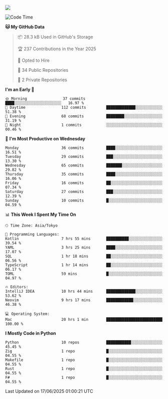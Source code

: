 ![](https://komarev.com/ghpvc/?username=kitagawa-hr)

<!--START_SECTION:waka-->
![Code Time](http://img.shields.io/badge/Code%20Time-1%2C489%20hrs%2039%20mins-blue)

**🐱 My GitHub Data** 

> 📦 28.3 kB Used in GitHub's Storage 
 > 
> 🏆 237 Contributions in the Year 2025
 > 
> 💼 Opted to Hire
 > 
> 📜 34 Public Repositories 
 > 
> 🔑 2 Private Repositories 
 > 
**I'm an Early 🐤** 

```text
🌞 Morning                37 commits          ████░░░░░░░░░░░░░░░░░░░░░   16.97 % 
🌆 Daytime                112 commits         █████████████░░░░░░░░░░░░   51.38 % 
🌃 Evening                68 commits          ████████░░░░░░░░░░░░░░░░░   31.19 % 
🌙 Night                  1 commits           ░░░░░░░░░░░░░░░░░░░░░░░░░   00.46 % 
```
📅 **I'm Most Productive on Wednesday** 

```text
Monday                   36 commits          ████░░░░░░░░░░░░░░░░░░░░░   16.51 % 
Tuesday                  29 commits          ███░░░░░░░░░░░░░░░░░░░░░░   13.30 % 
Wednesday                65 commits          ███████░░░░░░░░░░░░░░░░░░   29.82 % 
Thursday                 35 commits          ████░░░░░░░░░░░░░░░░░░░░░   16.06 % 
Friday                   16 commits          ██░░░░░░░░░░░░░░░░░░░░░░░   07.34 % 
Saturday                 27 commits          ███░░░░░░░░░░░░░░░░░░░░░░   12.39 % 
Sunday                   10 commits          █░░░░░░░░░░░░░░░░░░░░░░░░   04.59 % 
```


📊 **This Week I Spent My Time On** 

```text
🕑︎ Time Zone: Asia/Tokyo

💬 Programming Languages: 
Kotlin                   7 hrs 55 mins       ██████████░░░░░░░░░░░░░░░   39.54 % 
YAML                     3 hrs 25 mins       ████░░░░░░░░░░░░░░░░░░░░░   17.07 % 
SQL                      1 hr 18 mins        ██░░░░░░░░░░░░░░░░░░░░░░░   06.56 % 
TypeScript               1 hr 14 mins        ██░░░░░░░░░░░░░░░░░░░░░░░   06.17 % 
TOML                     59 mins             █░░░░░░░░░░░░░░░░░░░░░░░░   04.97 % 

🔥 Editors: 
IntelliJ IDEA            10 hrs 44 mins      █████████████░░░░░░░░░░░░   53.62 % 
Neovim                   9 hrs 17 mins       ████████████░░░░░░░░░░░░░   46.38 % 

💻 Operating System: 
Mac                      20 hrs 1 min        █████████████████████████   100.00 % 
```

**I Mostly Code in Python** 

```text
Python                   10 repos            ███████████░░░░░░░░░░░░░░   45.45 % 
Zig                      1 repo              █░░░░░░░░░░░░░░░░░░░░░░░░   04.55 % 
Makefile                 1 repo              █░░░░░░░░░░░░░░░░░░░░░░░░   04.55 % 
Rust                     1 repo              █░░░░░░░░░░░░░░░░░░░░░░░░   04.55 % 
F#                       1 repo              █░░░░░░░░░░░░░░░░░░░░░░░░   04.55 % 
```




 Last Updated on 17/06/2025 01:00:21 UTC
<!--END_SECTION:waka-->
